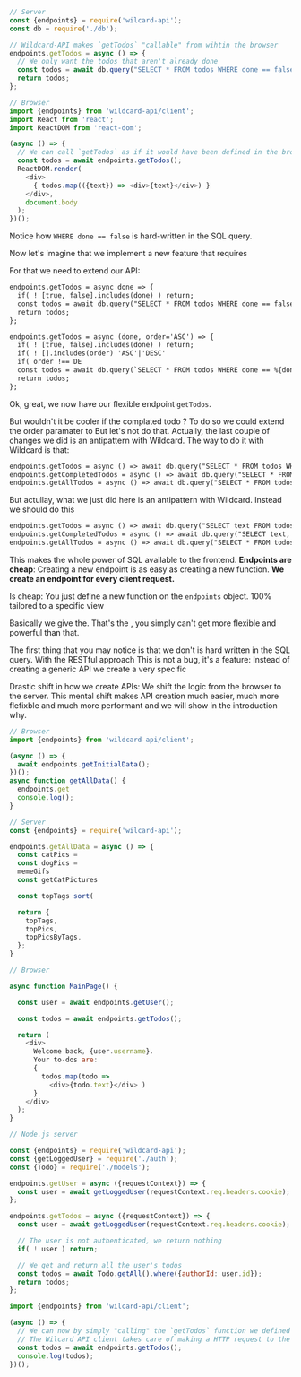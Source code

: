 ~~~js
// Server
const {endpoints} = require('wilcard-api');
const db = require('./db');

// Wildcard-API makes `getTodos` "callable" from wihtin the browser
endpoints.getTodos = async () => {
  // We only want the todos that aren't already done
  const todos = await db.query("SELECT * FROM todos WHERE done == false");
  return todos;
};

// Browser
import {endpoints} from 'wildcard-api/client';
import React from 'react';
import ReactDOM from 'react-dom';

(async () => {
  // We can call `getTodos` as if it would have been defined in the browser
  const todos = await endpoints.getTodos();
  ReactDOM.render(
    <div>
      { todos.map(({text}) => <div>{text}</div>) }
    </div>,
    document.body
  );
})();
~~~

Notice how `WHERE done == false` is hard-written in the SQL query.

Now let's imagine that we implement a new feature that requires

For that we need to extend our API:


~~~diff
endpoints.getTodos = async done => {
  if( ! [true, false].includes(done) ) return;
  const todos = await db.query("SELECT * FROM todos WHERE done == false");
  return todos;
};
~~~

~~~diff
endpoints.getTodos = async (done, order='ASC') => {
  if( ! [true, false].includes(done) ) return;
  if( ! [].includes(order) 'ASC'|'DESC'
  if( order !== DE
  const todos = await db.query(`SELECT * FROM todos WHERE done == %{done} ORDER BY created_at %{order}`);
  return todos;
};
~~~

Ok, great, we now have our flexible endpoint `getTodos`.


But wouldn't it be cooler if the complated todo ? To do so we could extend the order paramater to 
But let's not do that.
Actually, the last couple of changes we did is an antipattern with Wildcard.
The way to do it with Wildcard is that:

~~~diff
endpoints.getTodos = async () => await db.query("SELECT * FROM todos WHERE completed === false ORDER BY created_at");
endpoints.getCompletedTodos = async () => await db.query("SELECT * FROM todos WHERE completed === true ORDER BY completed_at");
endpoints.getAllTodos = async () => await db.query("SELECT * FROM todos WHERE ORDER BY created_at");
~~~

But actullay, what we just did here is an antipattern with Wildcard.
Instead we should do this

~~~diff
endpoints.getTodos = async () => await db.query("SELECT text FROM todos WHERE completed === false ORDER BY created_at");
endpoints.getCompletedTodos = async () => await db.query("SELECT text, completed_at FROM todos WHERE completed === true ORDER BY completed_at");
endpoints.getAllTodos = async () => await db.query("SELECT * FROM todos ORDER BY created_at");
~~~

This makes the whole power of SQL available to the frontend.
**Endpoints are cheap**:
Creating a new endpoint is as easy as creating a new function.
**We create an endpoint for every client request.**

Is cheap: You just define a new function on the `endpoints` object.
100% tailored to a specific view

Basically we give the.
That's the , you simply can't get more flexible and powerful than that.

The first thing that you may notice is that  we don't is hard written in the SQL query.
With the RESTful  approach
This is not a bug, it's a feature: Instead of creating a generic API we create a very specific 

Drastic shift in how we create APIs:
We shift the logic from the browser to the server.
This mental shift makes API creation much easier, much more flefixble and much more performant and we will show in the introduction why.


~~~js
// Browser
import {endpoints} from 'wildcard-api/client';

(async () => {
  await endpoints.getInitialData();
})();
async function getAllData() {
  endpoints.get
  console.log();
}

// Server
const {endpoints} = require('wilcard-api');

endpoints.getAllData = async () => {
  const catPics = 
  const dogPics = 
  memeGifs
  const getCatPictures

  const topTags sort(

  return {
    topTags,
    topPics,
    topPicsByTags,
  };
}
~~~




~~~js
// Browser

async function MainPage() {

  const user = await endpoints.getUser();

  const todos = await endpoints.getTodos();

  return (
    <div>
      Welcome back, {user.username}.
      Your to-dos are:
      {
        todos.map(todo =>
          <div>{todo.text}</div> )
      }
    </div>
  );
}
~~~

~~~js
// Node.js server

const {endpoints} = require('wildcard-api');
const {getLoggedUser} = require('./auth');
const {Todo} = require('./models');

endpoints.getUser = async ({requestContext}) => {
  const user = await getLoggedUser(requestContext.req.headers.cookie);
};

endpoints.getTodos = async ({requestContext}) => {
  const user = await getLoggedUser(requestContext.req.headers.cookie);

  // The user is not authenticated, we return nothing
  if( ! user ) return;

  // We get and return all the user's todos
  const todos = await Todo.getAll().where({authorId: user.id});
  return todos;
};
~~~

~~~js
import {endpoints} from 'wilcard-api/client';

(async () => {
  // We can now by simply "calling" the `getTodos` function we defined on the server
  // The Wilcard API client takes care of making a HTTP request to the server and serializing the data to JSON
  const todos = await endpoints.getTodos();
  console.log(todos);
})();
~~~


